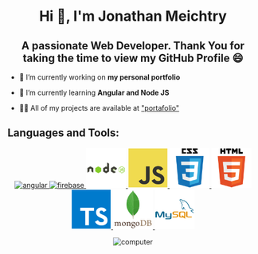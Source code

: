<h1 align="center">Hi 👋, I'm Jonathan Meichtry </h1>
<h2 align="center">A passionate Web Developer. Thank You for taking the time to view my GitHub Profile 😄</h2>

- 🔭 I’m currently working on **my personal portfolio**

- 🌱 I’m currently learning **Angular and Node JS**

- 👨‍💻 All of my projects are available at ["portafolio"]("portafolio")

<h2 align="left">Languages and Tools:</h2>
<p align="center"> 
<a href="https://angular.io" target="_blank"> <img src="https://angular.io/assets/images/logos/angular/angular.svg" alt="angular" width="80" height="80"/> </a>
<a href="https://firebase.google.com/" target="_blank"> <img src="https://www.vectorlogo.zone/logos/firebase/firebase-icon.svg" alt="firebase" width="80" height="80"/> </a> 
<a href="https://nodejs.org" target="_blank"> <img src="https://raw.githubusercontent.com/devicons/devicon/master/icons/nodejs/nodejs-original-wordmark.svg" alt="nodejs" width="80" height="80"/> </a> 
<a href="https://developer.mozilla.org/en-US/docs/Web/JavaScript" target="_blank"> <img src="https://raw.githubusercontent.com/devicons/devicon/master/icons/javascript/javascript-original.svg" alt="javascript" width="80" height="80"/> </a> 
<a href="https://www.w3schools.com/css/" target="_blank"> <img src="https://raw.githubusercontent.com/devicons/devicon/master/icons/css3/css3-original-wordmark.svg" alt="css3" width="80" height="80"/> </a>
<a href="https://www.w3.org/html/" target="_blank"> <img src="https://raw.githubusercontent.com/devicons/devicon/master/icons/html5/html5-original-wordmark.svg" alt="html5" width="80" height="80"/> </a> 
<a href="https://www.typescriptlang.org/" target="_blank"> <img src="https://raw.githubusercontent.com/devicons/devicon/master/icons/typescript/typescript-original.svg" alt="typescript" width="80" height="80"/> </a> 
<a href="https://www.mongodb.com/" target="_blank"> <img src="https://raw.githubusercontent.com/devicons/devicon/master/icons/mongodb/mongodb-original-wordmark.svg" alt="mongodb" width="80" height="80"/> </a> 
<a href="https://www.mysql.com/" target="_blank"> <img src="https://raw.githubusercontent.com/devicons/devicon/master/icons/mysql/mysql-original-wordmark.svg" alt="mysql" width="80" height="80"/> </a> </p>
<div align="center">
   <img src="https://user-images.githubusercontent.com/77785613/136880405-7e81e060-790f-4cc7-8ee2-d7f17e665d29.gif" alt="computer"/>
</div>




